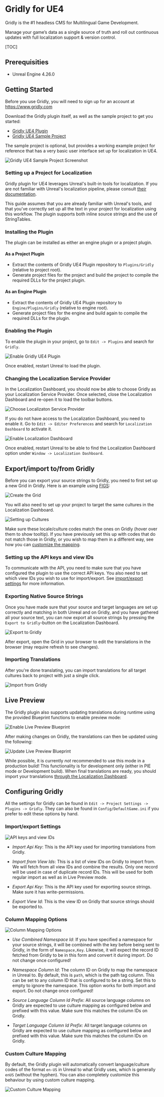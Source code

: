 # Gridly for UE4

Gridly is the #1 headless CMS for Multilingual Game Development.

Manage your game’s data as a single source of truth and roll out continuous updates with full localization support & version control.

[TOC]

## Prerequisities

- Unreal Engine 4.26.0

## Getting Started

Before you use Gridly, you will need to sign up for an account at https://www.gridly.com

Download the Gridly plugin itself, as well as the sample project to get you started:

- [Gridly UE4 Plugin](https://bitbucket.org/localizedirect/gridly-ue4-plugin)
- [Gridly UE4 Sample Project](https://bitbucket.org/localizedirect/gridly-ue4-plugin-sample-project)

The sample project is optional, but provides a working example project for reference that has a very basic user interface set up for localization in UE4.

![Gridly UE4 Sample Project Screenshot](Documentation/SampleScreenshot.png)

### Setting up a Project for Localization

Gridly plugin for UE4 leverages Unreal's built-in tools for localization. If you are not familiar with Unreal's localization pipeline, please consult [their documentation](https://docs.unrealengine.com/en-US/ProductionPipelines/Localization/Overview/index.html).

This guide assumes that you are already familiar with Unreal's tools, and that you've correctly set up all the text in your project for localization using this workflow. The plugin supports both inline source strings and the use of StringTables.

### Installing the Plugin

The plugin can be installed as either an engine plugin or a project plugin.

#### As a Project Plugin

- Extract the contents of Gridly UE4 Plugin repository to `Plugins/Gridly` (relative to project root).
- Generate project files for the project and build the project to compile the required DLLs for the project plugin.

#### As an Engine Plugin

- Extract the contents of Gridly UE4 Plugin repository to `Engine/Plugins/Gridly` (relative to engine root).
- Generate project files for the engine and build again to compile the required DLLs for the plugin.

### Enabling the Plugin

To enable the plugin in your project, go to `Edit -> Plugins` and search for `Gridly`.

![Enable Gridly UE4 Plugin](Documentation/EnablePlugin.png)

Once enabled, restart Unreal to load the plugin.

### Changing the Localization Service Provider

In the Localization Dashboard, you should now be able to choose Gridly as your Localization Service Provider. Once selected, close the Localization Dashboard and re-open it to load the toolbar buttons.

![Choose Localizaton Service Provider](Documentation/ChooseLocalizationServiceProvider.png)

If you do not have access to the Localization Dashboard, you need to enable it. Go to `Edit -> Editor Preferences` and search for `Localization Dashboard` to activate it.

![Enable Localization Dashboard](Documentation/EnableLocalizationDashboard.png)

Once enabled, restart Unreal to be able to find the Localization Dashboard option under `Window -> Localization Dashboard`.

## Export/import to/from Gridly

Before you can export your source strings to Gridly, you need to first set up a new Grid in Gridly. Here is an example using [FIGS](https://en.wikipedia.org/wiki/FIGS):

![Create the Grid](Documentation/CreateGrid.png)

You will also need to set up your project to target the same cultures in the Localization Dashboard.

![Setting up Cultures](Documentation/Cultures.png)

Make sure these locale/culture codes match the ones on Gridly (hover over them to show tooltip). If you have previously set this up with codes that do not match those in Gridly, or you wish to map them in a different way, see how you can [customize the mapping](#markdown-header-custom-culture-mapping).

### Setting up the API keys and view IDs

To communicate with the API, you need to make sure that you have configured the plugin to use the correct API keys. You also need to set which view IDs you wish to use for import/export. See [import/export settings](#markdown-header-importexport-settings) for more information.

### Exporting Native Source Strings

Once you have made sure that your source and target languages are set up correctly and matching in both Unreal and on Gridly, and you have gathered all your source text, you can now export all source strings by pressing the `Export to Gridly`-button on the Localization Dashboard.

![Export to Gridly](Documentation/ExportGridly.png)

After export, open the Grid in your browser to edit the translations in the browser (may require refresh to see changes).

### Importing Translations

After you're done translating, you can import translations for all target cultures back to project with just a single click.

![Import from Gridly](Documentation/ImportGridly.png)

## Live Preview

The Gridly plugin also supports updating translations during runtime using the provided Blueprint functions to enable preview mode:

![Enable Live Preview Blueprint](Documentation/EnableLivePreviewBlueprint.png)

After making changes on Gridly, the translations can then be updated using the following:

![Update Live Preview Blueprint](Documentation/UpdateLivePreviewBlueprint.png)

While possible, it is currently *not* recommended to use this mode in a production build! This functionality is for development only (either in PIE mode or Development build). When final translations are ready, you should import your translations [through the Localization Dashboard](#markdown-header-importing-translations).

## Configuring Gridly

All the settings for Gridly can be found in `Edit -> Project Settings -> Plugins -> Gridly`. They can also be found in `Config/DefaultGame.ini` if you prefer to edit these options by hand.

### Import/export Settings

![API keys and view IDs](Documentation/GridlyAPISettings.png)

- *Import Api Key*: This is the API key used for importing translations from Gridly.
- *Import from View Ids*: This is a list of view IDs on Gridly to import from. We will fetch from all view IDs and combine the results. Only one record will be used in case of duplicate record IDs. This will be used for both regular import as well as in Live Preview mode.

- *Export Api Key*: This is the API key used for exporting source strings. Make sure it has write-permissions.
- *Export View Id*: This is the view ID on Gridly that source strings should be exported to.

### Column Mapping Options

![Column Mapping Options](Documentation/ColumnMappingOptions.png)

- *Use Combined Namespace Id*: If you have specified a namespace for your source strings, it will be combined with the key before being sent to Gridly, in the form of `Namespace,Key`. Likewise, it will expect the record ID fetched from Gridly to be in this form and convert it during import. Do not change once configured!

- *Namespace Column Id*: The column ID on Gridly to map the namespace in Unreal to. By default, this is `path`, which is the path tag column. This can be set to any column ID that is configured to be a string. Set this to empty to ignore the namespace. This option works for both import and export. Do not change once configured!

- *Source Language Column Id Prefix*: All source language columns on Gridly are expected to use culture mapping as configured below and prefixed with this value. Make sure this matches the column IDs on Gridly.

- *Target Language Column Id Prefix*: All target language columns on Gridly are expected to use culture mapping as configured below and prefixed with this value. Make sure this matches the column IDs on Gridly.

### Custom Culture Mapping

By default, the Gridly plugin will automatically convert language/culture codes of the format `en-US` in Unreal to what Gridly uses, which is generally `enUS` (without the hyphen). You can also completely customize this behaviour by using custom culture mapping.

![Custom Culture Mapping](Documentation/CustomCultureMapping.png)

